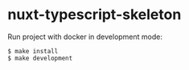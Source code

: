 # nuxt-typescript-skeleton

Run project with docker in development mode:

```
$ make install
$ make development
```
